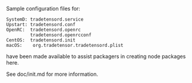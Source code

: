 Sample configuration files for:
```
SystemD: tradetensord.service
Upstart: tradetensord.conf
OpenRC:  tradetensord.openrc
         tradetensord.openrcconf
CentOS:  tradetensord.init
macOS:    org.tradetensor.tradetensord.plist
```
have been made available to assist packagers in creating node packages here.

See doc/init.md for more information.
